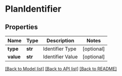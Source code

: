 # PlanIdentifier

## Properties
Name | Type | Description | Notes
------------ | ------------- | ------------- | -------------
**type** | **str** | Identifier Type | [optional] 
**value** | **str** | Identifier Value | [optional] 

[[Back to Model list]](../README.md#documentation-for-models) [[Back to API list]](../README.md#documentation-for-api-endpoints) [[Back to README]](../README.md)


